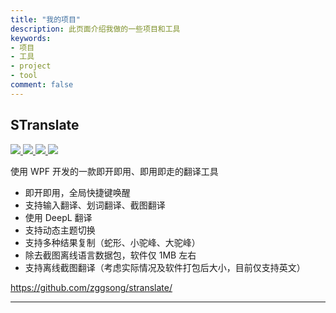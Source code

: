 ```yaml
---
title: "我的项目"
description: 此页面介绍我做的一些项目和工具
keywords:
- 项目
- 工具
- project
- tool
comment: false
---
```


## STranslate

<p>
  <a href="https://github.com/ZGGSONG/STranslate/stargazers">
    <img src="https://img.shields.io/github/stars/ZGGSONG/STranslate?style=flat-square">
  </a>
  <a href="https://github.com/ZGGSONG/STranslate/network/members">
    <img src="https://img.shields.io/github/forks/ZGGSONG/STranslate?style=flat-square">
  </a>
  <a href="https://github.com/ZGGSONG/STranslate/releases">
    <img src="https://img.shields.io/github/release/ZGGSONG/STranslate?style=flat-square">
  </a>
  <a href="https://github.com/ZGGSONG/STranslate/blob/master/LICENSE">
    <img src="https://img.shields.io/github/license/ZGGSONG/STranslate?style=flat-square">
  </a>
</p>

使用 WPF 开发的一款即开即用、即用即走的翻译工具

- 即开即用，全局快捷键唤醒
- 支持输入翻译、划词翻译、截图翻译
- 使用 DeepL 翻译
- 支持动态主题切换
- 支持多种结果复制（蛇形、小驼峰、大驼峰）
- 除去截图离线语言数据包，软件仅 1MB 左右
- 支持离线截图翻译（考虑实际情况及软件打包后大小，目前仅支持英文）

https://github.com/zggsong/stranslate/

---